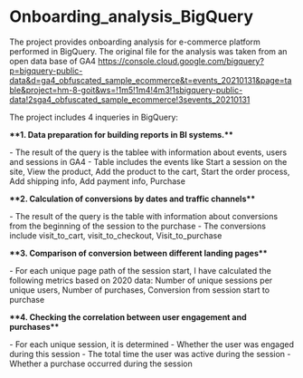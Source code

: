 # Onboarding_analysis_BigQuery
The project provides onboarding analysis for e-commerce platform performed in BigQuery. The original file for the analysis was taken from an open data base of GA4
https://console.cloud.google.com/bigquery?p=bigquery-public-data&d=ga4_obfuscated_sample_ecommerce&t=events_20210131&page=table&project=hm-8-goit&ws=!1m5!1m4!4m3!1sbigquery-public-data!2sga4_obfuscated_sample_ecommerce!3sevents_20210131
<p>The project includes 4 inqueries in BigQuery:</p>
<p><b>**1. Data preparation for building reports in BI systems.**</p></b>
  - The result of the query is the tablee with information about events, users and sessions in GA4
  - Table includes the events like Start a session on the site, View the product, Add the product to the cart, Start the order process, Add shipping info, Add payment info, Purchase
<p><b>**2. Calculation of conversions by dates and traffic channels**</p></b>
  - The result of the query is the table with information about conversions from the beginning of the session to the purchase
  - The conversions include visit_to_cart, visit_to_checkout, Visit_to_purchase
<p><b>**3. Comparison of conversion between different landing pages**<p></b>
	- For each unique page path of the session start, I have calculated the following metrics based on 2020 data: Number of unique sessions per unique users, Number of purchases, Conversion from session start to purchase
<p><b>**4. Checking the correlation between user engagement and purchases**</p></b>
	- For each unique session, it is determined
        - Whether the user was engaged during this session
        - The total time the user was active during the session
        - Whether a purchase occurred during the session
